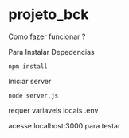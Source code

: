 # projeto_bck

Como fazer funcionar ?

Para Instalar Depedencias
    
    npm install
Iniciar server

    node server.js

requer variaveis locais .env

acesse localhost:3000 para testar
